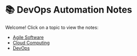 # 📚 DevOps Automation Notes

Welcome! Click on a topic to view the notes:

- [Agile Software](./Agile/README.md)
- [Cloud Computing](./Cloud_Computing/README.md)
- [DevOps](./DevOps/README.md)
